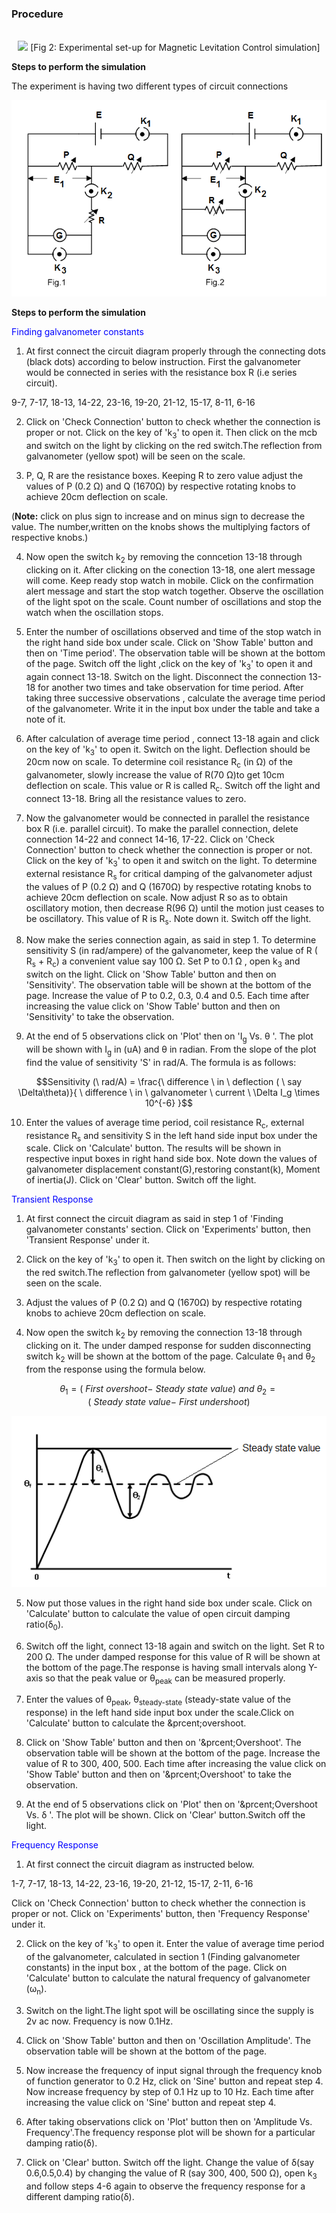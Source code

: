 ### Procedure

<div align="center">
<img class="img-fluid"  src="./images/intro.png" alt="">
</div>
							
<div align="center">
<img class="img-fluid" src="./images/vplant.png" >
<span>[Fig 2: Experimental set-up for Magnetic Levitation Control simulation]</span>
</div>								
								
**Steps to perform the simulation**

The experiment is having two different types of circuit connections

				
<div align="center">
<img class="img-fluid"  src="./images/sp.png" alt="">
</div>								            

								
**Steps to perform the simulation**

<span style="color:blue">Finding galvanometer constants</span>
					
1. At first connect the circuit diagram properly through the connecting dots (black dots) according to below instruction. First the galvanometer would be connected in series with the resistance box R (i.e series circuit).

9-7, 7-17, 18-13, 14-22, 23-16, 19-20, 21-12, 15-17, 8-11, 6-16
  
2. Click on 'Check Connection' button to check whether the connection is proper or not. Click on the key of 'k<sub>3</sub>' to open it. Then click on the mcb and switch on the light by clicking on the red switch.The 
reflection from galvanometer (yellow spot) will be seen on the scale.
					  
3. P, Q, R are the resistance boxes. Keeping R to zero value adjust the values of P (0.2 &ohm;) and Q (1670&ohm;) by respective rotating knobs to achieve 20cm deflection on scale.

(**Note:** click on plus sign to increase and on minus sign to decrease the value. The number,written on the knobs shows the multiplying factors of respective knobs.)
						
4. Now open the switch k<sub>2</sub> by removing the conncetion 13-18 through clicking on it. After clicking on the conection 13-18, one alert message will come. Keep ready stop watch in mobile. Click on the confirmation alert message and start the stop watch together. Observe the oscillation of the light spot on the scale. Count number of oscillations and stop the watch when the oscillation stops.

5. Enter the number of oscillations observed and time of the stop watch in the right hand side box under scale. Click on 'Show Table' button and then on 'Time period'. The observation table will be shown at the bottom of the page. Switch off the light ,click on the key of 'k<sub>3</sub>' to open it and again connect 13-18. Switch on the light. Disconnect the connection 13-18 for another two times and take observation for time period. After taking three successive observations , calculate the average time period of the galvanometer. Write it in the input box under the table and take a note of it.
					  
6. After calculation of average time period , connect 13-18 again and click on the key of 'k<sub>3</sub>' to open it. Switch on the light. Deflection should be 20cm now on scale. To determine coil resistance R<sub>c</sub> (in &ohm;) of the galvanometer, slowly increase the value of R(70 &ohm;)to get 10cm deflection on scale. This value or R is called R<sub>c</sub>. Switch off the light and connect 13-18. Bring all the resistance values to zero.
					 
7.  Now the galvanometer would be connected in parallel the resistance box R (i.e. parallel circuit). To make the parallel connection, delete connection 14-22 and connect 14-16, 17-22. Click on 'Check Connection' button to check whether the connection is proper or not. Click on the key of 'k<sub>3</sub>' to open it and switch on the light. To determine external resistance R<sub>s</sub> for critical damping of the galvanometer adjust the values of P (0.2 &ohm;) and Q (1670&ohm;) by respective rotating knobs to achieve 20cm deflection on scale. Now adjust R so as to obtain oscillatory motion, then decrease R(96 &ohm;) until the motion just ceases to be oscillatory. This value of R is R<sub>s</sub>. Note down it. Switch off the light. 
					 
8. Now make the series connection again, as said in step 1. To determine sensitivity S (in rad/ampere) of the galvanometer, keep the value of R ( R<sub>s</sub> &plus; R<sub>c</sub>) a  convenient value say 100 &ohm;. Set P to 0.1 &ohm; , open k<sub>3</sub> and switch on the light. Click on 'Show Table' button and then on 'Sensitivity'. The observation table will be shown at the bottom of the page. Increase the value of P to 0.2, 0.3, 0.4 and 0.5. Each time after increasing the value click on 'Show Table' button and then on 'Sensitivity' to take the observation. 
					 
9. At the end of 5 observations click on 'Plot' then on 'I<sub>g</sub> Vs. &theta; '. The plot will be shown with I<sub>g</sub> in (uA) and &theta; in radian. From the slope of the plot find the value of sensitivity 'S' in rad/A. The formula is as follows:

$$Sensitivity (\ rad/A) = \frac{\ difference \ in \ deflection ( \ say \Delta\theta)}{ \ difference \ in \ galvanometer \ current \ \Delta I_g \times 10^{-6} }$$

10. Enter the values of average time period, coil resistance R<sub>c</sub>, external resistance R<sub>s</sub> and sensitivity S in the left hand side input box under the scale. Click on 'Calculate' button. The results will be shown in respective input boxes in right hand side box. Note down the values of galvanometer displacement constant(G),restoring constant(k), Moment of inertia(J). Click on 'Clear' button. Switch off the light.


<span style="color:blue">Transient Response</span>
					
1. At first connect the circuit diagram as said in step 1 of 'Finding galvanometer constants' section. Click on 'Experiments' button, then 'Transient Response' under it.
  
2. Click on the key of 'k<sub>3</sub>' to open it. Then switch on the light by clicking on the red switch.The 
reflection from galvanometer (yellow spot) will be seen on the scale.
					  
3. Adjust the values of P (0.2 &ohm;) and Q (1670&ohm;) by respective rotating knobs to achieve 20cm deflection on scale.
					 
4. Now open the switch k<sub>2</sub> by removing the connection 13-18 through clicking on it. The under damped response for sudden disconnecting switch k<sub>2</sub> will be shown at the bottom of the page.
 Calculate &theta;<sub>1</sub> and &theta;<sub>2</sub> from the response using the formula below.

$$\theta_1 = (\ First \ overshoot - \ Steady \ state \ value) \ and \ \theta_2 = (\ Steady \ state \ value - \ First \ undershoot)$$

<img src="./images/ov.png" class="img-fluid"/>
					 
5. Now put those values in the right hand side box under scale. Click on 'Calculate' button to calculate the value of open circuit damping ratio(&delta;<sub>0</sub>).
					 
6. Switch off the light, connect 13-18 again and switch on the light. Set R to 200 &ohm;. The under damped response for this value of R will be shown at the bottom of the page.The response is having small intervals along Y-axis so that the peak value or &theta;<sub>peak</sub> can be measured properly.
					 
7. Enter the values of &theta;<sub>peak</sub>, &theta;<sub>steady-state</sub> (steady-state value of the response) in the left hand side input box under the scale.Click on 'Calculate' button to calculate the &prcent;overshoot. 
					 
8. Click on 'Show Table' button and then on '&prcent;Overshoot'. The observation table will be shown at the bottom of the page. Increase the value of R to 300, 400, 500. Each time after increasing the value click on 'Show Table' button and then on '&prcent;Overshoot' to take the observation. 
					 
9. At the end of 5 observations click on 'Plot' then on '&prcent;Overshoot Vs. &delta; '. The plot will be shown. Click on 'Clear' button.Switch off the light.


<span style="color:blue">Frequency Response</span>
					
1. At first connect the circuit diagram as instructed below.

1-7, 7-17, 18-13, 14-22, 23-16, 19-20, 21-12, 15-17, 2-11, 6-16

Click on 'Check Connection' button to check whether the connection is proper or not. Click on 'Experiments' button, then 'Frequency Response' under it.
  
2. Click on the key of 'k<sub>3</sub>' to open it. Enter the value of average time period of the galvanometer, calculated in section 1 (Finding galvanometer constants) in the input box , at the bottom of the page. Click on 'Calculate' button to calculate the natural frequency of galvanometer (&omega;<sub>n</sub>).
					  
3. Switch on the light.The light spot will be oscillating since the supply is 2v ac now. Frequency is now 0.1Hz.
					 
4. Click on 'Show Table' button and then on 'Oscillation Amplitude'. The observation table will be shown at the bottom of the page. 
					 
5. Now increase the frequency of input signal through the frequency knob of function generator to 0.2 Hz, click on 'Sine' button and repeat step 4. Now increase frequency by step of 0.1 Hz up to 10 Hz. Each time after increasing the value click on 'Sine' button and repeat step 4.
					 
6. After taking observations click on 'Plot' button then on 'Amplitude Vs. Frequency'.The frequency response plot will be shown for a particular damping ratio(&delta;).
					 
7.  Click on 'Clear' button. Switch off the light. Change the value of &delta;(say 0.6,0.5,0.4) by changing the value of R (say 300, 400, 500 &ohm;), open k<sub>3</sub> and follow steps 4-6 again to observe the frequency response for a different damping ratio(&delta;).
							
  